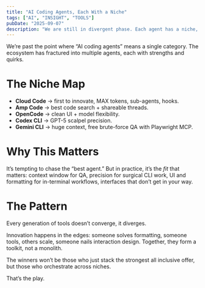 ```yaml
---
title: "AI Coding Agents, Each With a Niche"
tags: ["AI", "INSIGHT", "TOOLS"]
pubDate: "2025-09-07"
description: "We are still in divergent phase. Each agent has a niche, shaped by context, interface, and constraints. Knowing where each one shines is the difference between frustration and flow."
---
```


We’re past the point where “AI coding agents” means a single category. The ecosystem has fractured into multiple agents, each with strengths and quirks.

# The Niche Map

* **Cloud Code** → first to innovate, MAX tokens, sub-agents, hooks.
* **Amp Code** → best code search + shareable threads.
* **OpenCode** → clean UI + model flexibility.
* **Codex CLI** → GPT-5 scalpel precision.
* **Gemini CLI** → huge context, free brute-force QA with Playwright MCP.

# Why This Matters

It’s tempting to chase the “best agent.” But in practice, it’s the *fit* that matters: context window for QA, precision for surgical CLI work, UI and formatting for in-terminal workflows, interfaces that don’t get in your way.

# The Pattern

Every generation of tools doesn’t converge, it diverges. 

Innovation happens in the edges: someone solves formatting, someone tools, others scale, someone nails interaction design. Together, they form a toolkit, not a monolith.

The winners won’t be those who just stack the strongest all inclusive offer, but those who orchestrate across niches.

That’s the play.
